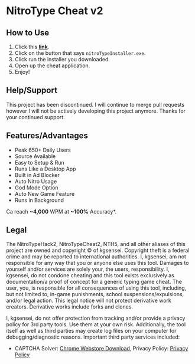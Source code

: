 # NitroType Cheat v2

## How to Use

1. Click this [**link**](https://github.com/kgsensei/NitroTypeHack2/releases/latest).
2. Click on the button that says `nitroTypeInstaller.exe`.
3. Click run the installer you downloaded.
4. Open up the cheat application.
5. Enjoy!

## Help/Support

This project has been discontinued. I will continue to merge pull requests however I will not be actively developing this project anymore. Thanks for your continued support.

## Features/Advantages

- Peak 650+ Daily Users
- Source Available
- Easy to Setup & Run
- Runs Like a Desktop App
- Built in Ad Blocker
- Auto Nitro Usage
- God Mode Option
- Auto New Game Feature
- Runs in Background

Ca reach **~4,000** WPM at **~100%** Accuracy*.

## Legal

The NitroTypeHack2, NitroTypeCheat2, NTH5, and all other aliases of this project are owned and copyright &copy; of kgsensei. Copyright theft is a federal crime and may be reported to international authorities. I, kgsensei, am not responsible for any way that you or anyone else uses this tool. Damages to yourself and/or services are solely your, the users, responsibility. I, kgsensei, do not condone cheating and this tool exists exclusively as documentation/a proof of concept for a generic typing game cheat. The user, you, is responsible for all consequences of using this tool, including, but not limited to, in-game punishments, school suspensions/expulsions, and/or legal action. This legal notice will not protect derivative work creators. Derivative works include forks and clones.

I, kgsensei, do not offer protection from tracking and/or provide a privacy policy for 3rd party tools. Use them at your own risk. Additionally, the tool itself as well as third parties may create log files on your computer for debugging/diagnostic reasons. Important third party services included:  
- CAPTCHA Solver: [Chrome Webstore Download](https://chromewebstore.google.com/detail/captcha-solver-auto-hcapt/hlifkpholllijblknnmbfagnkjneagid), Privacy Policy: [Privacy Policy](https://www.minirpa.net/captchasolver_Privacy.html)


